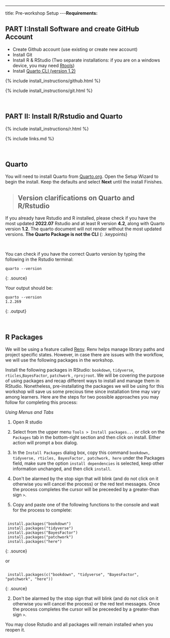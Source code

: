 ---
title: Pre-workshop Setup
---**Requirements:**

<h2><b>PART I:Install Software and create GitHub Account</b></h2>

- Create Github account (use existing or create new account) 
- Install Git  
- Install R & RStudio (Two separate installations: if you are on a windows device, you may need <a href="https://cran.r-project.org/bin/windows/Rtools/">Rtools</a>)
- Install <a href="https://quarto.org/docs/get-started/">Quarto CLI (version 1.2)</a>


{% include install_instructions/github.html %}

{% include install_instructions/git.html %}


<br>


<h2><b>PART II: Install R/Rstudio and Quarto</b></h2>


{% include install_instructions/r.html %}

{% include links.md %}

<br>


## Quarto 

You will need to install Quarto from <a href="https://quarto.org/docs/get-started/">Quarto.org</a>. Open the Setup Wizard to begin the install.
Keep the defaults and select <b>Next</b> until the install Finishes.

> ## Version clarifications on Quarto and R/Rstudio
>
If you already have Rstudio and R installed, please check if you have the most updated <b>2022.07</b> Rstudio and at least R version <b>4.2</b>, along with Quarto version <b>1.2</b>. The quarto document will not render without the most updated versions. <b>The Quarto Package is not the CLI</b>
{: .keypoints} 

<br>

You can check if you have the correct Quarto version by typing the following in the Rstudio terminal:


~~~
quarto --version
~~~
{: .source}

Your output should be:

~~~
quarto --version
1.2.269
~~~
{: .output}

<br>

## R Packages

We will be using a feature called <a href="https://rstudio.github.io/renv/articles/renv.html">Renv</a>. Renv helps manage library paths and project specific states.
However, in case there are issues with the workflow, we will use the following packages in the workshop. 


Install the following packages in RStudio: `bookdown`, `tidyverse`, `rticles`,`BayesFactor`, `patchwork` , `rprojroot`. 
We will be covering the purpose of using packages and recap different ways to install and manage them in RStudio. Nonetheless, pre-installating the packages we will be using for this workshop will save us some precious time since installation time may vary among learners. Here are the steps for two possible approaches you may follow for completing this process: 

*Using Menus and Tabs*

1) Open R studio
2) Select from the upper menu `Tools > Install packages...` or click on the `Packages` tab in the bottom-right section and then click on install. Either action will prompt a box dialog. 
3) In the `Install Packages` dialog box, copy this command `bookdown, tidyverse, rticles, BayesFactor, patchwork, here` under the Packages field, make sure the option `install dependencies` is selected, keep other information unchanged, and then click `install`. 
4) Don't be alarmed by the stop sign that will blink (and do not click on it otherwise you will cancel the process) or the red text messages. Once the process completes the cursor will be preceeded by a greater-than sign `>`.

1) Copy and paste one of the following functions to the console and wait for the process to complete:
~~~

 install.packages("bookdown")
 install.packages("tidyverse") 
 install.packages("BayesFactor") 
 install.packages("patchwork")
 install.packages("here")

~~~
{: .source}
 
 or 

~~~
  
 install.packages(c("bookdown", "tidyverse", "BayesFactor", "patchwork", "here"))

~~~
{: .source}

2) Don't be alarmed by the stop sign that will blink (and do not click on it otherwise you will cancel the process) or the red text messages. Once the process completes the cursor will be preceeded by a greater-than sign `>`.

You may close Rstudio and all packages will remain installed when you reopen it. 
